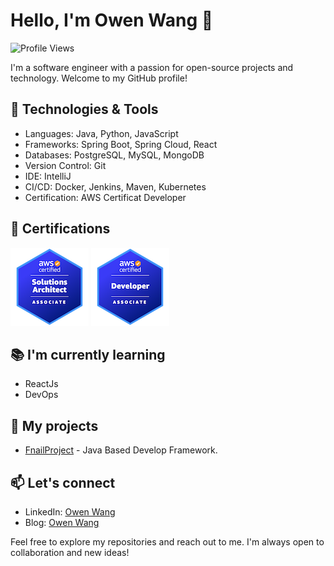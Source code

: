 # Hello, I'm Owen Wang 👋

![Profile Views](https://komarev.com/ghpvc/?username=zewenw)

I'm a software engineer with a passion for open-source projects and technology. Welcome to my GitHub profile!


## 🔧 Technologies & Tools

- Languages: Java, Python, JavaScript
- Frameworks: Spring Boot, Spring Cloud, React
- Databases: PostgreSQL, MySQL, MongoDB
- Version Control: Git
- IDE: IntelliJ
- CI/CD: Docker, Jenkins, Maven, Kubernetes
- Certification: AWS Certificat Developer 
## :medal_sports: Certifications

![AWS Certified Solutions Architect - Associate](https://github.com/zewenw/zewenw/blob/master/aws-certified-solutions-architect-associate.png)
![AWS Certified Developer - Associate](https://github.com/zewenw/zewenw/blob/master/aws-certified-developer-associate.png)

## :books: I'm currently learning

- ReactJs
- DevOps

## 🚀 My projects

- [FnailProject](https://github.com/zewenw/final_project) - Java Based Develop Framework.

## 📫 Let's connect

- LinkedIn: [Owen Wang](https://www.linkedin.com/in/owenwang8527/)
- Blog: [Owen Wang](https://www.yuque.com/wangzewen-jlbvo)

Feel free to explore my repositories and reach out to me. I'm always open to collaboration and new ideas!
